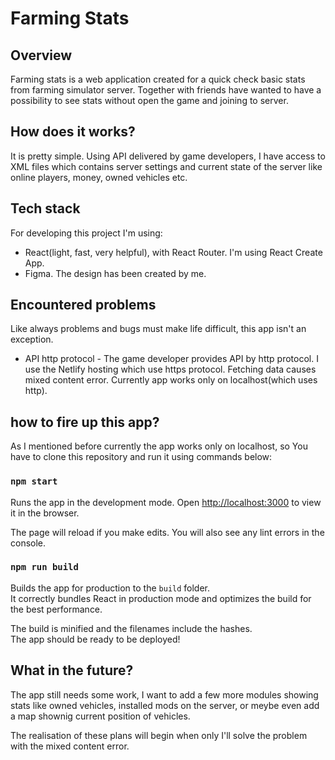 # Farming Stats

## Overview
Farming stats is a web application created for a quick check basic stats from farming simulator server. Together with friends have wanted to have a possibility to see stats without open the game and joining to server.

## How does it works?

It is pretty simple. Using API delivered by game developers, I have access to XML files which contains server settings and current state of the server like online players, money, owned vehicles etc.

## Tech stack
For developing this project I'm using:
- React(light, fast, very helpful), with React Router. I'm using React Create App.
- Figma. The design has been created by me.

## Encountered problems
Like always problems and bugs must make life difficult, this app isn't an exception.
- API http protocol - The game developer provides API by http protocol. I use the Netlify hosting which use https protocol. Fetching data causes mixed content error. Currently app works only on localhost(which uses http).

## how to fire up this app?
As I mentioned before currently the app works only on localhost, so You have to clone this repository and run it using commands below:

### `npm start`

Runs the app in the development mode.
Open [http://localhost:3000](http://localhost:3000) to view it in the browser.

The page will reload if you make edits.
You will also see any lint errors in the console.

### `npm run build`

Builds the app for production to the `build` folder.<br />
It correctly bundles React in production mode and optimizes the build for the best performance.

The build is minified and the filenames include the hashes.<br />
The app should be ready to be deployed!

## What in the future?
The app still needs some work, I want to add a few more modules showing stats like owned vehicles, installed mods on the server, or meybe even add a map shownig current position of vehicles.

The realisation of these plans will begin when only I'll solve the problem with the mixed content error.